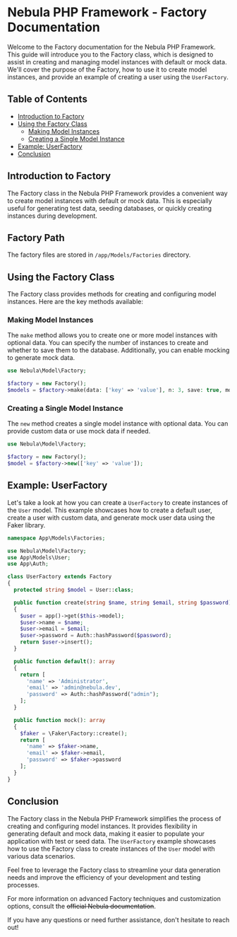 # Nebula PHP Framework - Factory Documentation

Welcome to the Factory documentation for the Nebula PHP Framework. This guide will introduce you to the Factory class, which is designed to assist in creating and managing model instances with default or mock data. We'll cover the purpose of the Factory, how to use it to create model instances, and provide an example of creating a user using the `UserFactory`.

## Table of Contents

- [Introduction to Factory](#introduction-to-factory)
- [Using the Factory Class](#using-the-factory-class)
  - [Making Model Instances](#making-model-instances)
  - [Creating a Single Model Instance](#creating-a-single-model-instance)
- [Example: UserFactory](#example-userfactory)
- [Conclusion](#conclusion)

## Introduction to Factory

The Factory class in the Nebula PHP Framework provides a convenient way to create model instances with default or mock data. This is especially useful for generating test data, seeding databases, or quickly creating instances during development.

## Factory Path

The factory files are stored in `/app/Models/Factories` directory.

## Using the Factory Class

The Factory class provides methods for creating and configuring model instances. Here are the key methods available:

### Making Model Instances

The `make` method allows you to create one or more model instances with optional data. You can specify the number of instances to create and whether to save them to the database. Additionally, you can enable mocking to generate mock data.

```php
use Nebula\Model\Factory;

$factory = new Factory();
$models = $factory->make(data: ['key' => 'value'], n: 3, save: true, mock: false);
```

### Creating a Single Model Instance

The `new` method creates a single model instance with optional data. You can provide custom data or use mock data if needed.

```php
use Nebula\Model\Factory;

$factory = new Factory();
$model = $factory->new(['key' => 'value']);
```

## Example: UserFactory

Let's take a look at how you can create a `UserFactory` to create instances of the `User` model. This example showcases how to create a default user, create a user with custom data, and generate mock user data using the Faker library.

```php
namespace App\Models\Factories;

use Nebula\Model\Factory;
use App\Models\User;
use App\Auth;

class UserFactory extends Factory
{
  protected string $model = User::class;

  public function create(string $name, string $email, string $password): ?User
  {
    $user = app()->get($this->model);
    $user->name = $name;
    $user->email = $email;
    $user->password = Auth::hashPassword($password);
    return $user->insert();
  }

  public function default(): array
  {
    return [
      'name' => 'Administrator',
      'email' => 'admin@nebula.dev',
      'password' => Auth::hashPassword("admin"); 
    ];
  }

  public function mock(): array
  {
    $faker = \Faker\Factory::create();
    return [
      'name' => $faker->name,
      'email' => $faker->email,
      'password' => $faker->password
    ];
  }
}
```

## Conclusion

The Factory class in the Nebula PHP Framework simplifies the process of creating and configuring model instances. It provides flexibility in generating default and mock data, making it easier to populate your application with test or seed data. The `UserFactory` example showcases how to use the Factory class to create instances of the `User` model with various data scenarios.

Feel free to leverage the Factory class to streamline your data generation needs and improve the efficiency of your development and testing processes.

For more information on advanced Factory techniques and customization options, consult the <s>official Nebula documentation</s>.

If you have any questions or need further assistance, don't hesitate to reach out!
